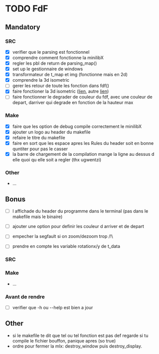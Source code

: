 # TODO FdF

## Mandatory

### SRC
 - [X] verifier que le parsing est fonctionnel
 - [X] comprendre comment fonctionne la minilibX
 - [X] regler les pbl de return de parsing_map()
 - [X] set up le gestionnaire de windows
 - [X] transformateur de t_map et img (fonctionne mais en 2d)
 - [X] comprendre la 3d isometric
 - [ ] gerer les retour de toute les fonction dans fdf()
 - [X] faire fonctioner la 3d isometric ([lien](https://www.youtube.com/watch?v=go1qrWFw_bs), autre [lien](https://www.youtube.com/watch?v=04oQ2jOUjkU))
 - [ ] faire fonctionner le degrader de couleur du fdf, avec une couleur de depart, darriver qui degrade en fonction de la hauteur max

### Make
 - [X] faire que les option de debug compile correctement le minilibX
 - [X] ajouter un logo au header du makefile
 - [X] refaire le titre du makefile
 - [X] faire en sort que les espace apres les Rules du header soit en bonne quntiter pour pas le casser
 - [X] la barre de chargement de la compilation mange la ligne au dessus d elle quoi qu elle soit a regler (thx ugwentzi)

### Other
 - ...

## Bonus
 - [ ] l affichade du header du programme dans le terminal (pas dans le makefile mais le binaire)
 - [ ] ajouter une option pour definir les couleur d arriver et de depart
 - [ ] empecher la segfault si on zoom/dezoom trop /!\
 - [ ] prendre en compte les variable rotationx/y de t_data


### SRC

### Make
 - ...

### Avant de rendre
 - [ ] verifier que -h ou --help est bien a jour

## Other
 - si le makefile te dit que tel ou tel fonction est pas def regarde si tu compile le fichier bouffon, panique apres (so true)
 - ordre pour fermer la mlx: destroy_window puis destroy_display.
